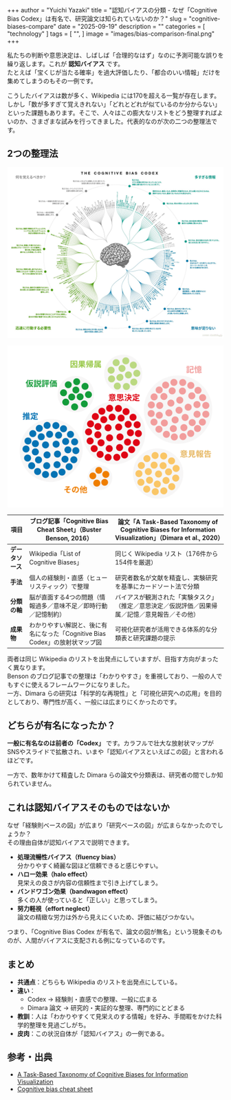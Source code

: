 +++
author = "Yuichi Yazaki"
title = "認知バイアスの分類 - なぜ「Cognitive Bias Codex」は有名で、研究論文は知られていないのか？"
slug = "cognitive-biases-compare"
date = "2025-09-19"
description = ""
categories = [
    "technology"
]
tags = [
    "",
]
image = "images/bias-comparison-final.png"
+++

私たちの判断や意思決定は、しばしば「合理的なはず」なのに予測可能な誤りを繰り返します。これが **認知バイアス** です。  
たとえば「宝くじが当たる確率」を過大評価したり、「都合のいい情報」だけを集めてしまうのもその一例です。  

こうしたバイアスは数が多く、Wikipedia には170を超える一覧が存在します。しかし「数が多すぎて覚えきれない」「どれとどれが似ているのか分からない」といった課題もあります。そこで、人々はこの膨大なリストをどう整理すればよいのか、さまざまな試みを行ってきました。代表的なのが次の二つの整理法です。  

<!--more-->

## 2つの整理法

![ブログ記事「Cognitive Bias Cheat Sheet」](images/bias-blog.png)

![論文「A Task-Based Taxonomy of Cognitive Biases for Information Visualization」](images/bias-paper.png)


| 項目 | ブログ記事「Cognitive Bias Cheat Sheet」（Buster Benson, 2016） | 論文「A Task-Based Taxonomy of Cognitive Biases for Information Visualization」（Dimara et al., 2020） |
|------|------------------------------------------------------------|------------------------------------------------------------------------------------------------|
| **データソース** | Wikipedia「List of Cognitive Biases」 | 同じく Wikipedia リスト（176件から154件を厳選） |
| **手法** | 個人の経験則・直感（ヒューリスティック）で整理 | 研究者数名が文献を精査し、実験研究を基準にカードソート法で分類 |
| **分類の軸** | 脳が直面する4つの問題（情報過多／意味不足／即時行動／記憶制約） | バイアスが観測された「実験タスク」（推定／意思決定／仮説評価／因果帰属／記憶／意見報告／その他） |
| **成果物** | わかりやすい解説と、後に有名になった「Cognitive Bias Codex」の放射状マップ図 | 可視化研究者が活用できる体系的な分類表と研究課題の提示 |

両者は同じ Wikipedia のリストを出発点にしていますが、目指す方向がまったく異なります。  
Benson のブログ記事での整理は「わかりやすさ」を重視しており、一般の人でもすぐに使えるフレームワークになりました。  
一方、Dimara らの研究は「科学的な再現性」と「可視化研究への応用」を目的としており、専門性が高く、一般には広まりにくかったのです。  


## どちらが有名になったか？

**一般に有名なのは前者の「Codex」** です。カラフルで壮大な放射状マップがSNSやスライドで拡散され、いまや「認知バイアスといえばこの図」と言われるほどです。

一方で、数年かけて精査した Dimara らの論文や分類表は、研究者の間でしか知られていません。  


## これは認知バイアスそのものではないか

なぜ「経験則ベースの図」が広まり「研究ベースの図」が広まらなかったのでしょうか？  
その理由自体が認知バイアスで説明できます。

- **処理流暢性バイアス（fluency bias）**  
  分かりやすく綺麗な図ほど信頼できると感じやすい。  
- **ハロー効果（halo effect）**  
  見栄えの良さが内容の信頼性まで引き上げてしまう。  
- **バンドワゴン効果（bandwagon effect）**  
  多くの人が使っていると「正しい」と思ってしまう。  
- **努力軽視（effort neglect）**  
  論文の精緻な労力は外から見えにくいため、評価に結びつかない。  

つまり、「Cognitive Bias Codex が有名で、論文の図が無名」という現象そのものが、人間がバイアスに支配される例になっているのです。  


## まとめ
- **共通点**：どちらも Wikipedia のリストを出発点にしている。  
- **違い**：  
  - Codex → 経験則・直感での整理、一般に広まる  
  - Dimara 論文 → 研究的・実証的な整理、専門的にとどまる  
- **教訓**：人は「わかりやすくて見栄えのする情報」を好み、手間暇をかけた科学的整理を見過ごしがち。  
- **皮肉**：この状況自体が「認知バイアス」の一例である。  



## 参考・出典

 - [A Task-Based Taxonomy of Cognitive Biases for Information Visualization](https://ieeexplore.ieee.org/document/8476234/)
 - [Cognitive bias cheat sheet](https://buster.medium.com/cognitive-bias-cheat-sheet-55a472476b18)